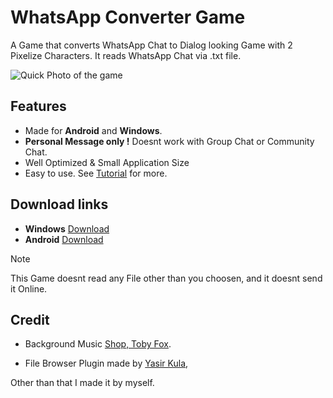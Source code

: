 # WhatsApp Converter Game

A Game that converts WhatsApp Chat to Dialog looking Game with 2 Pixelize Characters.
It reads WhatsApp Chat via .txt file.

![Quick Photo of the game](https://github.com/user-attachments/assets/76b1fea5-6142-4290-979d-088a4d575bfd)


## Features
* Made for **Android** and **Windows**.
* **Personal Message only !** Doesnt work with Group Chat or Community Chat.
* Well Optimized & Small Application Size
* Easy to use. See [Tutorial](Docs/TutorialEN.md) for more.

## Download links
* **Windows** [Download](https://github.com/FunnyClowns/WhatsAppConverterGame/releases/download/v1.0/OKCOMPUTER.apk)
* **Android** [Download](https://github.com/FunnyClowns/WhatsAppConverterGame/releases/download/v1.0/OKCOMPUTER.zip)

> [!NOTE]
> This Game doesnt read any File other than you choosen, and it doesnt send it Online.

## Credit

* Background Music [Shop, Toby Fox](https://open.spotify.com/track/5OyWN37xTdZtjbSQ15FA8K?si=1c87c1108a704868).

* File Browser Plugin made by [Yasir Kula](https://github.com/yasirkula/UnitySimpleFileBrowser),

Other than that I made  it by myself.
